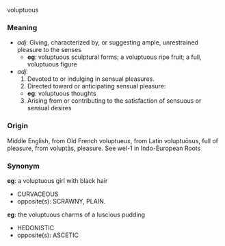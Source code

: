 voluptuous
### Meaning
+ _adj_: Giving, characterized by, or suggesting ample, unrestrained pleasure to the senses
    + __eg__: voluptuous sculptural forms; a voluptuous ripe fruit; a full, voluptuous figure
+ _adj_:
   1. Devoted to or indulging in sensual pleasures.
   2. Directed toward or anticipating sensual pleasure:
    + __eg__: voluptuous thoughts
   3. Arising from or contributing to the satisfaction of sensuous or sensual desires

### Origin

Middle English, from Old French voluptueux, from Latin voluptuōsus, full of pleasure, from voluptās, pleasure. See wel-1 in Indo-European Roots

### Synonym

__eg__: a voluptuous girl with black hair

+ CURVACEOUS
+ opposite(s): SCRAWNY, PLAIN.

__eg__: the voluptuous charms of a luscious pudding

+ HEDONISTIC
+ opposite(s): ASCETIC


